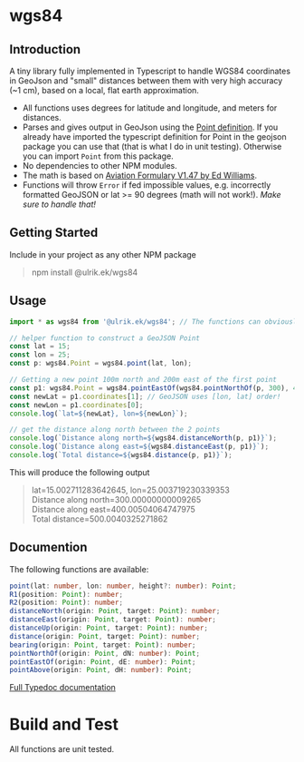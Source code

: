 # wgs84

## Introduction

A tiny library fully implemented in Typescript to handle WGS84 coordinates in GeoJson and "small" distances between them with very high accuracy (~1 cm), based on a local, flat earth approximation.

-   All functions uses degrees for latitude and longitude, and meters for distances.
-   Parses and gives output in GeoJson using the [Point definition](https://en.wikipedia.org/wiki/GeoJSON). If you already have imported the typescript definition for Point in the geojson package you can use that (that is what I do in unit testing). Otherwise you can import `Point` from this package.
-   No dependencies to other NPM modules.
-   The math is based on [Aviation Formulary V1.47 by Ed Williams](https://edwilliams.org/avform147.htm#flat).
-   Functions will throw `Error` if fed impossible values, e.g. incorrectly formatted GeoJSON or lat >= 90 degrees (math will not work!). _Make sure to handle that!_

## Getting Started

Include in your project as any other NPM package

> npm install @ulrik.ek/wgs84

## Usage

```typescript
import * as wgs84 from '@ulrik.ek/wgs84'; // The functions can obviously also be imported separately

// helper function to construct a GeoJSON Point
const lat = 15;
const lon = 25;
const p: wgs84.Point = wgs84.point(lat, lon);

// Getting a new point 100m north and 200m east of the first point
const p1: wgs84.Point = wgs84.pointEastOf(wgs84.pointNorthOf(p, 300), 400);
const newLat = p1.coordinates[1]; // GeoJSON uses [lon, lat] order!
const newLon = p1.coordinates[0];
console.log(`lat=${newLat}, lon=${newLon}`);

// get the distance along north between the 2 points
console.log(`Distance along north=${wgs84.distanceNorth(p, p1)}`);
console.log(`Distance along east=${wgs84.distanceEast(p, p1)}`);
console.log(`Total distance=${wgs84.distance(p, p1)}`);
```

This will produce the following output

> lat=15.002711283642645, lon=25.003719230339353  
> Distance along north=300.00000000009265  
> Distance along east=400.00504064747975  
> Total distance=500.0040325271862

## Documention

The following functions are available:

```Typescript
point(lat: number, lon: number, height?: number): Point;
R1(position: Point): number;
R2(position: Point): number;
distanceNorth(origin: Point, target: Point): number;
distanceEast(origin: Point, target: Point): number;
distanceUp(origin: Point, target: Point): number;
distance(origin: Point, target: Point): number;
bearing(origin: Point, target: Point): number;
pointNorthOf(origin: Point, dN: number): Point;
pointEastOf(origin: Point, dE: number): Point;
pointAbove(origin: Point, dH: number): Point;
```

[Full Typedoc documentation](https://github.com/UEk/wgs84/blob/main/doc/modules.md)

# Build and Test

All functions are unit tested.

